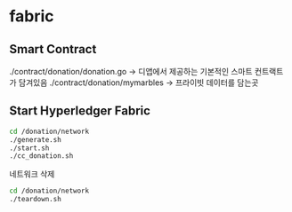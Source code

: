 # fabric

## Smart Contract
./contract/donation/donation.go -> 디앱에서 제공하는 기본적인 스마트 컨트랙트가 담겨있음
./contract/donation/mymarbles   -> 프라이빗 데이터를 담는곳


## Start Hyperledger Fabric
```bash
cd /donation/network
./generate.sh
./start.sh
./cc_donation.sh
```

네트워크 삭제
```bash
cd /donation/network
./teardown.sh
```